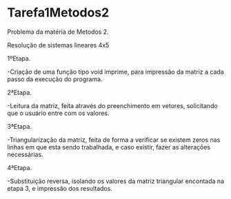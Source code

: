 # Tarefa1Metodos2
Problema da matéria de Metodos 2.

Resolução de sistemas lineares 4x5

1ºEtapa.

-Criação de uma função tipo void imprime, para impressão da matriz a cada passo da execução do programa.

2ªEtapa.

-Leitura da matriz, feita através do preenchimento em vetores, solicitando que o usuário entre com os valores.

3ªEtapa.

-Triangularização da matriz, feita de forma a verificar se existem zeros nas linhas em que esta sendo trabalhada, e caso existir, fazer as alterações necessárias.

4ªEtapa.

-Substituição reversa, isolando os valores da matriz triangular encontada na etapa 3, e impressão dos resultados.
